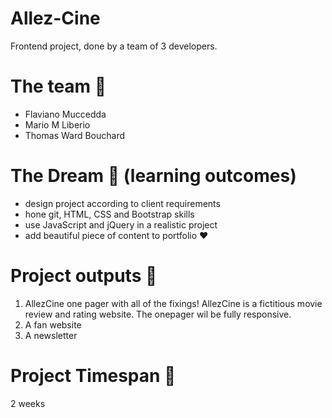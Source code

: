 # Allez-Cine
Frontend project, done by a team of 3 developers.

# The team :rocket:
* Flaviano Muccedda
* Mario M Liberio
* Thomas Ward Bouchard

# The Dream :rainbow: (learning outcomes)
 * design project according to client requirements
 * hone git, HTML, CSS and Bootstrap skills
 * use JavaScript and jQuery in a realistic project
 * add beautiful piece of content to portfolio :heart:

# Project outputs :city_sunset:
 1. AllezCine one pager with all of the fixings! AllezCine is a fictitious movie review and rating website. The onepager wil be fully responsive.
 2. A fan website
 3. A newsletter
 
 # Project Timespan :checkered_flag:
 2 weeks 
